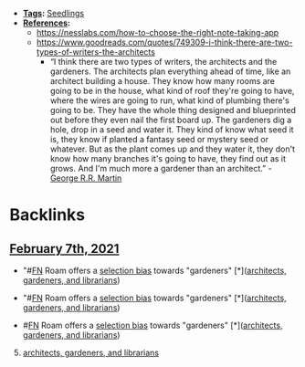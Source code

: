 - **[Tags](<Tags.md>):** [Seedlings](<Seedlings.md>)
- **[References](<References.md>):**
    - https://nesslabs.com/how-to-choose-the-right-note-taking-app
    - https://www.goodreads.com/quotes/749309-i-think-there-are-two-types-of-writers-the-architects
        - “I think there are two types of writers, the architects and the gardeners. The architects plan everything ahead of time, like an architect building a house. They know how many rooms are going to be in the house, what kind of roof they're going to have, where the wires are going to run, what kind of plumbing there's going to be. They have the whole thing designed and blueprinted out before they even nail the first board up. The gardeners dig a hole, drop in a seed and water it. They kind of know what seed it is, they know if planted a fantasy seed or mystery seed or whatever. But as the plant comes up and they water it, they don't know how many branches it's going to have, they find out as it grows. And I'm much more a gardener than an architect.” - [George R.R. Martin](<George R.R. Martin.md>)

# Backlinks
## [February 7th, 2021](<February 7th, 2021.md>)
- "#[FN](<FN.md>) Roam offers a [selection bias](<selection bias.md>) towards "gardeners" [*]([architects, gardeners, and librarians](<architects, gardeners, and librarians.md>))

- "#[FN](<FN.md>) Roam offers a [selection bias](<selection bias.md>) towards "gardeners" [*]([architects, gardeners, and librarians](<architects, gardeners, and librarians.md>))

- #[FN](<FN.md>) Roam offers a [selection bias](<selection bias.md>) towards "gardeners" [*]([architects, gardeners, and librarians](<architects, gardeners, and librarians.md>))

5. [architects, gardeners, and librarians](<architects, gardeners, and librarians.md>)

